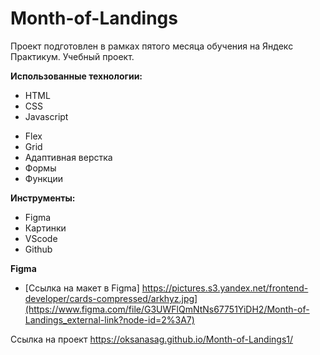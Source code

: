 # Month-of-Landings

Проект подготовлен в рамках пятого месяца обучения на Яндекс Практикум. Учебный проект.

**Использованные технологии:**
- HTML
- CSS
- Javascript

* Flex
* Grid
* Адаптивная верстка
* Формы
* Функции

**Инструменты:**
* Figma
* Картинки
* VScode
* Github

**Figma**

* [Ссылка на макет в Figma] https://pictures.s3.yandex.net/frontend-developer/cards-compressed/arkhyz.jpg](https://www.figma.com/file/G3UWFlQmNtNs67751YiDH2/Month-of-Landings_external-link?node-id=2%3A7)

Ссылка на проект https://oksanasag.github.io/Month-of-Landings1/

